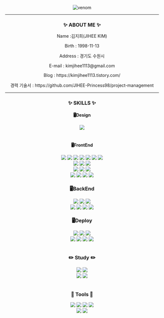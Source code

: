 <div align="center">

![venom](https://capsule-render.vercel.app/api?type=venom&height=200&text=Welcome%20JIHEE%20Git&fontSize=70&color=0:8871e5,100:b678c4&stroke=b678c4&fontAlignY=50)


<!--
**JIHEE-Princess98/JIHEE-Princess98** is a ✨ _special_ ✨ repository because its `README.md` (this file) appears on your GitHub profile.

Here are some ideas to get you started:

- 🔭 I’m currently working on ...
- 🌱 I’m currently learning ...
- 👯 I’m looking to collaborate on ...
- 🤔 I’m looking for help with ...
- 💬 Ask me about ...
- 📫 How to reach me: ...
- 😄 Pronouns: ...
- ⚡ Fun fact: ...
-->
</div>

<hr/>
<h3 align="center">✨ ABOUT ME ✨</h3>
<p align="center"> Name :김지희(JIHEE KIM) </p>
<p align="center"> Birth : 1998-11-13 </p>
<p align="center"> Address : 경기도 수원시 </p>
<p align="center"> E-mail : kimjihee1113@gmail.com </p>
<p align="center"> Blog : https://kimjihee1113.tistory.com/ </p>
<p align="center"> 경력 기술서 : https://github.com/JIHEE-Princess98/project-management</p>

<hr/>
<h3 align="center">✨ SKILLS ✨</h3>

<h4 align="center">🖥️Design</h4>
<div align="center">
   <img src="https://img.shields.io/badge/Photoshop-20232a.svg?style=for-the-badge&logo=adobephotoshop&logoColor=#31A8FF" />
</div>
<h1></h1>

<h4 align="center"> 🖥️FrontEnd </h4>
<div align="center">
   <img src="https://img.shields.io/badge/react.js-20232a.svg?style=for-the-badge&logo=react&logoColor=61DAFB" />
   <img src="https://img.shields.io/badge/Redux-20232a.svg?style=for-the-badge&logo=redux&logoColor=#764ABC" />
   <img src="https://img.shields.io/badge/recoil-20232a.svg?style=for-the-badge&logo=recoil&logoColor=#3578E5" />
   <img src="https://img.shields.io/badge/react.query-20232a.svg?style=for-the-badge&logo=reactquery&logoColor=#FF4154" />
    <img src="https://img.shields.io/badge/redux-20232a.svg?style=for-the-badge&logo=redux&logoColor=#764ABC" />
   <img src="https://img.shields.io/badge/context-20232a.svg?style=for-the-badge&logo=reactrouter&logoColor=61DAFB" />
   <img src="https://img.shields.io/badge/MUI-20232a.svg?style=for-the-badge&logo=mui&logoColor=#007FFF" />
</div>
<div align="center">
    <img src="https://img.shields.io/badge/Vue.js-20232a.svg?style=for-the-badge&logo=vuedotjs&logoColor=#4FC08D" />
   <img src="https://img.shields.io/badge/pinia.js-20232a.svg?style=for-the-badge&logo=pinia&logoColor=61DAFB" />
    <img src="https://img.shields.io/badge/vuetify.js-20232a.svg?style=for-the-badge&logo=vuetify&logoColor=#1867C0" />
</div>
<div align="center">
  <img src="https://img.shields.io/badge/Html5-20232a.svg?style=for-the-badge&logo=html5&logoColor=#E34F26" />
  <img src="https://img.shields.io/badge/Css3-20232a.svg?style=for-the-badge&logo=css3&logoColor=#1572B6" />
   <img src="https://img.shields.io/badge/javascript-20232a.svg?style=for-the-badge&logo=javascript&logoColor=#F7DF1E" />
</div>
<div align="center">
  <img src="https://img.shields.io/badge/axios-20232a.svg?style=for-the-badge&logo=axios&logoColor=#5A29E4" />
  <img src="https://img.shields.io/badge/fetch-20232a.svg?style=for-the-badge&logo=fetch&logoColor=61DAFB" />
   <img src="https://img.shields.io/badge/npm-20232a.svg?style=for-the-badge&logo=npm&logoColor=#CB3837" />
  <img src="https://img.shields.io/badge/yarn-20232a.svg?style=for-the-badge&logo=yarn&logoColor=#2C8EBB" />
</div>


<h3 align="center"> 🖥️BackEnd </h3>
<div align="center">
   <img src="https://img.shields.io/badge/Node.js-20232a.svg?style=for-the-badge&logo=nodedotjs&logoColor=#5FA04E" />
   <img src="https://img.shields.io/badge/Express.js-20232a.svg?style=for-the-badge&logo=express&logoColor=#000000" />
   <img src="https://img.shields.io/badge/SpringBoot-20232a.svg?style=for-the-badge&logo=spring&logoColor=#6DB33F" />
</div>
<div align="center">
    <img src="https://img.shields.io/badge/RESTAPI-20232a.svg?style=for-the-badge&logo=restapi&logoColor=61DAFB" />
    <img src="https://img.shields.io/badge/Mybatis-20232a.svg?style=for-the-badge&logo=mybatis&logoColor=61DAFB" />
    <img src="https://img.shields.io/badge/postgresql-20232a.svg?style=for-the-badge&logo=postgresql&logoColor=#4169E1" />
    <img src="https://img.shields.io/badge/mysql-20232a.svg?style=for-the-badge&logo=mysql&logoColor=#4479A1" />
</div>

<h3 align="center"> 🖥️Deploy </h3>
<div align="center">
   <img src="https://img.shields.io/badge/git-20232a.svg?style=for-the-badge&logo=git&logoColor=#F05032" />
    <img src="https://img.shields.io/badge/github-20232a.svg?style=for-the-badge&logo=github&logoColor=#181717" />
   <img src="https://img.shields.io/badge/gitlab-20232a.svg?style=for-the-badge&logo=gitlab&logoColor=#FC6D26" />
</div>
<div align="center">
    <img src="https://img.shields.io/badge/pm2-20232a.svg?style=for-the-badge&logo=pm2&logoColor=#2B037A" />
   <img src="https://img.shields.io/badge/ubuntu-20232a.svg?style=for-the-badge&logo=ubuntu&logoColor=#E95420" />
   <img src="https://img.shields.io/badge/AWS Lambda-20232a.svg?style=for-the-badge&logo=AWS Lambda&logoColor=#FF9900" />
    <img src="https://img.shields.io/badgenginx-20232a.svg?style=for-the-badge&logo=nginx&logoColor=#009639" />
</div>

<h1></h1>

<h3 align="center"> ✏️ Study ✏️ </h3>
<div align="center">
    <img src="https://img.shields.io/badge/next.js-20232a.svg?style=for-the-badge&logo=nextdotjs&logoColor=#000000" />
    <img src="https://img.shields.io/badge/Vuex-20232a.svg?style=for-the-badge&logo=vuex&logoColor=#4FC08D" />
</div>
<div align="center">
     <img src="https://img.shields.io/badge/electron-20232a.svg?style=for-the-badge&logo=electron&logoColor=#47848F" />
    <img src="https://img.shields.io/badge/aws-20232a.svg?style=for-the-badge&logo=awslambda&logoColor=#FF9900" />
</div>

<h1></h1>

<h3 align="center"> 🔧 Tools 🔧 </h3>
<div align="center">
    <img src="https://img.shields.io/badge/Git-20232a.svg?style=for-the-badge&logo=git&logoColor=#F05032" />
     <img src="https://img.shields.io/badge/GitHub-20232a.svg?style=for-the-badge&logo=github&logoColor=#181717" />
    <img src="https://img.shields.io/badge/GitLab-20232a.svg?style=for-the-badge&logo=gitlab&logoColor=#FC6D26" />
    <img src="https://img.shields.io/badge/PostMan-20232a.svg?style=for-the-badge&logo=postman&logoColor=#FF6C37" />
</div>



<div align="center">
   <img src="https://img.shields.io/badge/Pm2-20232a.svg?style=for-the-badge&logo=pm2&logoColor=#2B037A" />
   <img src="https://img.shields.io/badge/Ubuntu-20232a.svg?style=for-the-badge&logo=ubuntu&logoColor=#E95420" />
</div>



